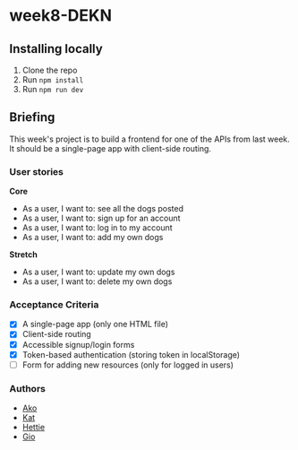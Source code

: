 # week8-DEKN

## Installing locally

1. Clone the repo
2. Run `npm install`
3. Run `npm run dev`

## Briefing

This week's project is to build a frontend for one of the APIs from last week. It should be a single-page app with client-side routing.

### User stories

__Core__
- As a user, I want to: see all the dogs posted
- As a user, I want to: sign up for an account
- As a user, I want to: log in to my account
- As a user, I want to: add my own dogs

__Stretch__
- As a user, I want to: update my own dogs
- As a user, I want to: delete my own dogs

### Acceptance Criteria

- [x] A single-page app (only one HTML file)
- [x] Client-side routing
- [x] Accessible signup/login forms
- [x] Token-based authentication (storing token in localStorage)
- [ ] Form for adding new resources (only for logged in users)

### Authors

- [Ako](https://github.com/akomiqaia)
- [Kat](https://github.com/Alexreid95)
- [Hettie](https://github.com/HettieM)
- [Gio](https://github.com/glrta)
